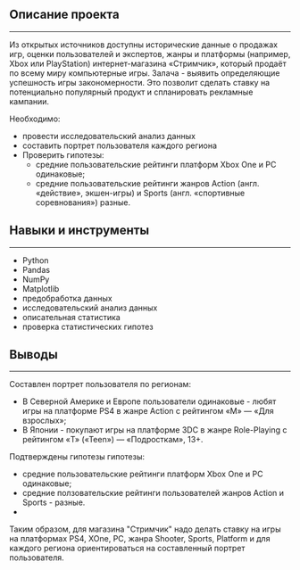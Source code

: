 ## **Описание проекта**
__________________________________________________________________________________________________________________________________________________________________________
Из открытых источников доступны исторические данные о продажах игр, оценки пользователей и экспертов, жанры и платформы (например, Xbox или PlayStation) интернет-магазина «Стримчик», который продаёт по всему миру компьютерные игры. Залача - выявить определяющие успешность игры закономерности. Это позволит сделать ставку на потенциально популярный продукт и спланировать рекламные кампании.

Необходимо:
- провести исследовательский анализ данных
- составить портрет пользователя каждого региона
- Проверить гипотезы:
   - средние пользовательские рейтинги платформ Xbox One и PC одинаковые;
   - средние пользовательские рейтинги жанров Action (англ. «действие», экшен-игры) и Sports (англ. «спортивные соревнования») разные.

## **Навыки и инструменты**  
_________________________________________________________________________________________________________________________________________________________________________
- Python
- Pandas
- NumPy
- Matplotlib
- предобработка данных
- исследовательский анализ данных
- описательная статистика
- проверка статистических гипотез


## **Выводы**
___________________________________________________________________________________________________________________________________________________________________________
Составлен портрет пользователя по регионам:
- В Северной Америке и Европе пользователи одинаковые - любят игры на платформе PS4 в жанре Action c рейтингом «M» — «Для взрослых»;
- В Японии - покупают игры на платформе 3DC в жанре Role-Playing с рейтингом «T» («Teen») — «Подросткам», 13+.
  
Подтверждены гипотезы гипотезы:
- средние пользовательские рейтинги платформ Xbox One и PC одинаковые;
- средние ползовательские рейтинги пользователей жанров Action и Sports - разные.
- 
Таким образом, для магазина "Стримчик" надо делать ставку на игры на платформах PS4, XOne, PC, жанра Shooter, Sports, Platform и для каждого региона ориентироваться на составленный портрет пользователя.
